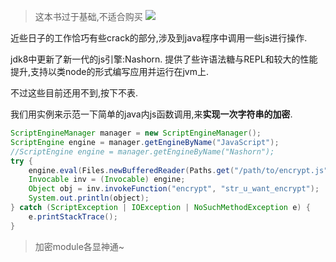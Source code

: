 >这本书过于基础,不适合购买
>![](http://7xqjx7.com1.z0.glb.clouddn.com/image/tiger.jpeg?imageView2/2/h/200) 

近些日子的工作恰巧有些crack的部分,涉及到java程序中调用一些js进行操作. 

jdk8中更新了新一代的js引擎:Nashorn. 提供了些许语法糖与REPL和较大的性能提升,支持以类node的形式编写应用并运行在jvm上. 

不过这些目前还用不到,按下不表.

我们用实例来示范一下简单的java内js函数调用,来**实现一次字符串的加密**. 

```java
ScriptEngineManager manager = new ScriptEngineManager();
ScriptEngine engine = manager.getEngineByName("JavaScript");
//ScriptEngine engine = manager.getEngineByName("Nashorn");
try { 
    engine.eval(Files.newBufferedReader(Paths.get("/path/to/encrypt.js"), StandardCharsets.UTF_8));
    Invocable inv = (Invocable) engine;
    Object obj = inv.invokeFunction("encrypt", "str_u_want_encrypt");
    System.out.println(object);
} catch (ScriptException | IOException | NoSuchMethodException e) {
    e.printStackTrace();
}
``` 

>加密module各显神通~

